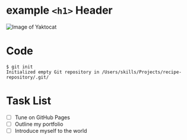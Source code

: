 # example `<h1>` Header

![Image of Yaktocat](https://octodex.github.com/images/yaktocat.png)

# Code

```
$ git init
Initialized empty Git repository in /Users/skills/Projects/recipe-repository/.git/
```

# Task List

- [ ] Tune on GitHub Pages
- [ ] Outline my portfolio
- [ ] Introduce myself to the world
